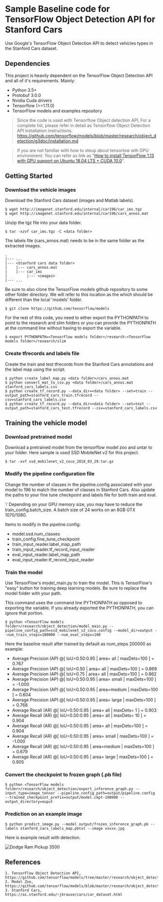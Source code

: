 # Sample Baseline code for TensorFlow Object Detection API for Stanford Cars

Use Google's TensorFlow Object Detection API to detect vehicles types in the Stanford Cars dataset. 

## Dependencies

This project is heavily dependent on the TensorFlow Object Detection API and all of it's requirements. Mainly:

* Python 3.5+
* Protobuf 3.0.0
* Nvidia Cuda drivers
* Tensorflow (>=1.11.0)
* TensorFlow models and examples repository

> Since the code is used with Tensorflow Object detection API, For a complete list, please refer in detail as Tensorflow Object Detection API installation instructions. https://github.com/tensorflow/models/blob/master/research/object_detection/g3doc/installation.md

> If you are not familiar with how to steup about tensorlow wth GPU environment. You can refer as link as "[How to install TensorFlow 1.13 with GPU support on Ubuntu 18.04 LTS + CUDA 10.0](https://medium.com/@cjanze/how-to-install-tensorflow-with-gpu-support-on-ubuntu-18-04-lts-with-cuda-10-nvidia-gpu-312a693744b5)".

## Getting Started

### Download the vehicle images 

Download the Stanford Cars dataset (images and Matlab labels).

```
$ wget http://imagenet.stanford.edu/internal/car196/car_ims.tgz
$ wget http://imagenet.stanford.edu/internal/car196/cars_annos.mat 
```

Unzip the tgz file into your data folder. 
```
$ tar -xzvf car_ims.tgz -C <data folder>
```

The labels file (cars_annos.mat) needs to be in the same folder as the extracted images.

	.
	|--- ...
	|--- <Stanford cars data folder>
	|    |--- cars_annos.mat
	|    |--- car_ims
	|         |--- <images>
	|--- ...


Be sure to also clone the TensorFlow models github repository to some other folder directory. We will refer to this location as the <TensorFlow models folder> which should be different than the local 'models' folder.

```
$ git clone https://github.com/tensorflow/models 
```

For the rest of this code, you need to either export the PYTHONPATH to point to the research and slim folders or you can provide the PYTHONPATH at the command line without having to export the variable.

```
$ export PYTHONPATH=<TensorFlow models folder>/research:<TensorFlow models folder>/research/slim
```

### Create tfrecords and labels file

Create the train and test tfrecords from the Stanford Cars annotations and the label map using the script. 

```
$ python create_label_map.py <data folder>/cars_annos.mat
$ python convert_mat_to_csv.py <data folder>/cars_annos.mat stanford_cars_labels.csv
$ python create_tf_record.py --data_dir=<data folder> --set=train --output_path=stanford_cars_train.tfrecord --csv=stanford_cars_labels.csv
$ python create_tf_record.py --data_dir=<data folder> --set=test --output_path=stanford_cars_test.tfrecord --csv=stanford_cars_labels.csv
```

## Training the vehicle model

### Download pretrained model

Download a pretrained model from the tensorflow model zoo and untar to your folder. Here sample is used SSD MobileNet v2 for this project.

```
$ tar -xvf ssd_mobilenet_v2_coco_2018_03_29.tar.gz
```

### Modify the pipeline configuration file

Change the number of classes in the pipeline.config associated with your model to 196 to match the number of classes in Stanford Cars. Also update the paths to your fine tune checkpoint and labels file for both train and eval. 

:grey_question: Depending on your GPU memory size, you may have to reduce the train_config.batch_size. A batch size of 24 works on an 8GB GTX 1070/1080.

Items to modify in the pipeline.config:
* model.ssd.num_classes
* train_config.fine_tune_checkpoint
* train_input_reader.label_map_path
* train_input_reader.tf_record_input_reader
* eval_input_reader.label_map_path
* eval_input_reader.tf_record_input_reader


### Train the model

Use TensorFlow's model_main.py to train the model. This is TensorFlow's "easy" button for training deep learning models. Be sure to replace the model folder with your path.

This command uses the command line PYTHONPATH as opposed to exporting the variable. If you already exported the PYTHONPATH, you can ignore that portion.

```
$ python <TensorFlow models folder>/research/object_detection/model_main.py --pipeline_config_path=ssd_mobilenet_v2_coco.config --model_dir=output --num_train_steps=100000 --num_eval_steps=100
```
Here the baseline result after trained by default as num_steps 200000 as example:
* Average Precision  (AP) @[ IoU=0.50:0.95 | area=   all | maxDets=100 ] = 0.767
* Average Precision  (AP) @[ IoU=0.50      | area=   all | maxDets=100 ] = 0.869
* Average Precision  (AP) @[ IoU=0.75      | area=   all | maxDets=100 ] = 0.862
* Average Precision  (AP) @[ IoU=0.50:0.95 | area= small | maxDets=100 ] = -1.000
* Average Precision  (AP) @[ IoU=0.50:0.95 | area=medium | maxDets=100 ] = 0.604
* Average Precision  (AP) @[ IoU=0.50:0.95 | area= large | maxDets=100 ] = 0.768
* Average Recall     (AR) @[ IoU=0.50:0.95 | area=   all | maxDets=  1 ] = 0.903
* Average Recall     (AR) @[ IoU=0.50:0.95 | area=   all | maxDets= 10 ] = 0.904
* Average Recall     (AR) @[ IoU=0.50:0.95 | area=   all | maxDets=100 ] = 0.904
* Average Recall     (AR) @[ IoU=0.50:0.95 | area= small | maxDets=100 ] = -1.000
* Average Recall     (AR) @[ IoU=0.50:0.95 | area=medium | maxDets=100 ] = 0.679
* Average Recall     (AR) @[ IoU=0.50:0.95 | area= large | maxDets=100 ] = 0.905


### Convert the checkpoint to frozen graph (.pb file)

```
$ python <TensorFlow models folder>/research/object_detection/export_inference_graph.py --input_type=image_tensor --pipeline_config_path=output/pipeline.config --trained_checkpoint_prefix=output/model.ckpt-100000 --output_directory=ouput
```

### Prediction on an example image

```
$ python predict_image.py --model output/frozen_inference_graph.pb --labels stanford_cars_labels_map.pbtxt --image xxxxx.jpg 
```

Here is example result with detection.

![Dodge Ram Pickup 3500](006986.jpg)

## References

```
1. TensorFlow Object Detection API, https://github.com/tensorflow/models/tree/master/research/object_detection
2. Model Zoo, https://github.com/tensorflow/models/blob/master/research/object_detection/g3doc/detection_model_zoo.md
3. Stanford Cars, https://ai.stanford.edu/~jkrause/cars/car_dataset.html
```

